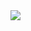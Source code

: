 <img align="left" src="https://github-readme-stats.vercel.app/api?username=arthurvanl&show_icons=true&hide_border=true">
